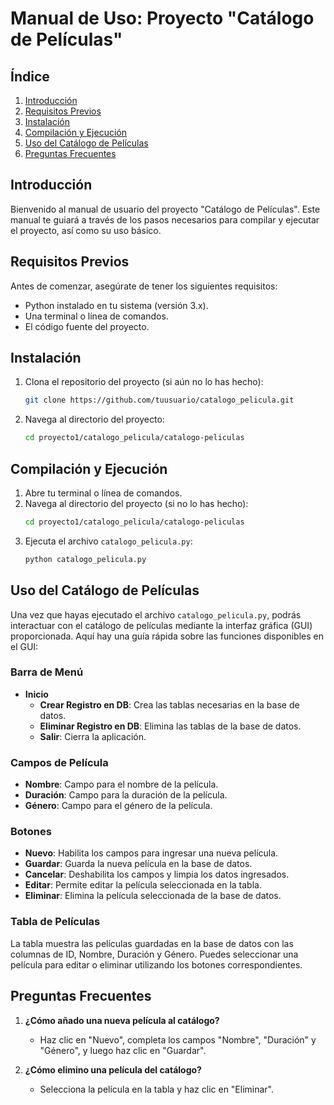 # Manual de Uso: Proyecto "Catálogo de Películas"

## Índice
1. [Introducción](#introducción)
2. [Requisitos Previos](#requisitos-previos)
3. [Instalación](#instalación)
4. [Compilación y Ejecución](#compilación-y-ejecución)
5. [Uso del Catálogo de Películas](#uso-del-catálogo-de-películas)
6. [Preguntas Frecuentes](#preguntas-frecuentes)

## Introducción
Bienvenido al manual de usuario del proyecto "Catálogo de Películas". Este manual te guiará a través de los pasos necesarios para compilar y ejecutar el proyecto, así como su uso básico.

## Requisitos Previos
Antes de comenzar, asegúrate de tener los siguientes requisitos:
- Python instalado en tu sistema (versión 3.x).
- Una terminal o línea de comandos.
- El código fuente del proyecto.

## Instalación
1. Clona el repositorio del proyecto (si aún no lo has hecho):
   ```sh
   git clone https://github.com/tuusuario/catalogo_pelicula.git
   ```
2. Navega al directorio del proyecto:
   ```sh
   cd proyecto1/catalogo_pelicula/catalogo-peliculas
   ```

## Compilación y Ejecución
1. Abre tu terminal o línea de comandos.
2. Navega al directorio del proyecto (si no lo has hecho):
   ```sh
   cd proyecto1/catalogo_pelicula/catalogo-peliculas
   ```
3. Ejecuta el archivo `catalogo_pelicula.py`:
   ```sh
   python catalogo_pelicula.py
   ```

## Uso del Catálogo de Películas
Una vez que hayas ejecutado el archivo `catalogo_pelicula.py`, podrás interactuar con el catálogo de películas mediante la interfaz gráfica (GUI) proporcionada. Aquí hay una guía rápida sobre las funciones disponibles en el GUI:

### Barra de Menú
- **Inicio**
  - **Crear Registro en DB**: Crea las tablas necesarias en la base de datos.
  - **Eliminar Registro en DB**: Elimina las tablas de la base de datos.
  - **Salir**: Cierra la aplicación.

### Campos de Película
- **Nombre**: Campo para el nombre de la película.
- **Duración**: Campo para la duración de la película.
- **Género**: Campo para el género de la película.

### Botones
- **Nuevo**: Habilita los campos para ingresar una nueva película.
- **Guardar**: Guarda la nueva película en la base de datos.
- **Cancelar**: Deshabilita los campos y limpia los datos ingresados.
- **Editar**: Permite editar la película seleccionada en la tabla.
- **Eliminar**: Elimina la película seleccionada de la base de datos.

### Tabla de Películas
La tabla muestra las películas guardadas en la base de datos con las columnas de ID, Nombre, Duración y Género. Puedes seleccionar una película para editar o eliminar utilizando los botones correspondientes.

## Preguntas Frecuentes
1. **¿Cómo añado una nueva película al catálogo?**
   - Haz clic en "Nuevo", completa los campos "Nombre", "Duración" y "Género", y luego haz clic en "Guardar".

2. **¿Cómo elimino una película del catálogo?**
   - Selecciona la película en la tabla y haz clic en "Eliminar".
